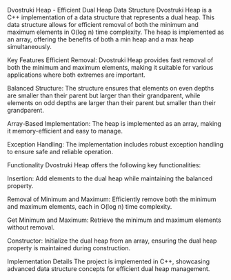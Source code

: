 Dvostruki Heap - Efficient Dual Heap Data Structure
Dvostruki Heap is a C++ implementation of a data structure that represents a dual heap. This data structure allows for efficient removal of both the minimum and maximum elements in O(log n) time complexity. The heap is implemented as an array, offering the benefits of both a min heap and a max heap simultaneously.

Key Features
Efficient Removal: Dvostruki Heap provides fast removal of both the minimum and maximum elements, making it suitable for various applications where both extremes are important.

Balanced Structure: The structure ensures that elements on even depths are smaller than their parent but larger than their grandparent, while elements on odd depths are larger than their parent but smaller than their grandparent.

Array-Based Implementation: The heap is implemented as an array, making it memory-efficient and easy to manage.

Exception Handling: The implementation includes robust exception handling to ensure safe and reliable operation.

Functionality
Dvostruki Heap offers the following key functionalities:

Insertion: Add elements to the dual heap while maintaining the balanced property.

Removal of Minimum and Maximum: Efficiently remove both the minimum and maximum elements, each in O(log n) time complexity.

Get Minimum and Maximum: Retrieve the minimum and maximum elements without removal.

Constructor: Initialize the dual heap from an array, ensuring the dual heap property is maintained during construction.

Implementation Details
The project is implemented in C++, showcasing advanced data structure concepts for efficient dual heap management.
